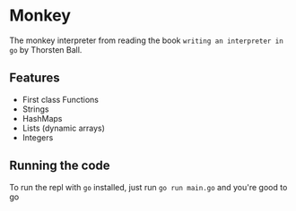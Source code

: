 # Monkey

The monkey interpreter from reading the book `writing an interpreter in go` by Thorsten Ball.
## Features
- First class Functions
- Strings
- HashMaps
- Lists (dynamic arrays)
- Integers

## Running the code
To run the repl with `go` installed, just run `go run main.go` and you're good to go